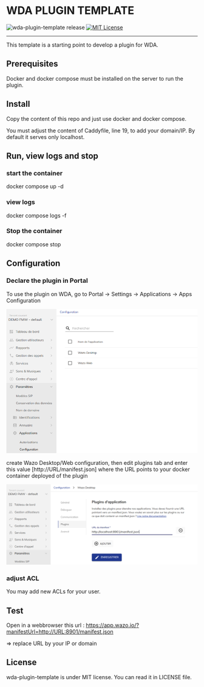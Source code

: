 # WDA PLUGIN TEMPLATE

![wda-plugin-template release](https://img.shields.io/badge/WDA_PLUGIN_version-1.0.0-8A2BE2)
[![MIT License](https://img.shields.io/badge/license-MIT-blue.svg?style=flat-square)](http://www.fsf.org)

---

This template is a starting point to develop a plugin for WDA.

## Prerequisites

Docker and docker compose must be installed on the server to run the plugin.

## Install

Copy the content of this repo and just use docker and docker compose.

You must adjust the content of Caddyfile, line 19, to add your domain/IP. By default it serves only localhost.

## Run, view logs and stop

### start the container

  docker compose up -d

### view logs

  docker compose logs -f

### Stop the container

  docker compose stop

## Configuration

### Declare the plugin in Portal

To use the plugin on WDA, go to Portal -> Settings -> Applications -> Apps Configuration

![](portal-menu.png)

create Wazo Desktop/Web configuration, then edit plugins tab and enter this value [http://URL/manifest.json] where the URL points to your docker container deployed of the plugin

![](Plugins-declaration.png)

### adjust ACL

You may add new ACLs for your user.

## Test

Open in a webbrowser this url : https://app.wazo.io/?manifestUrl=http://URL:8901/manifest.json

=> replace URL by your IP or domain

## License

wda-plugin-template is under MIT license. You can read it in LICENSE file.
